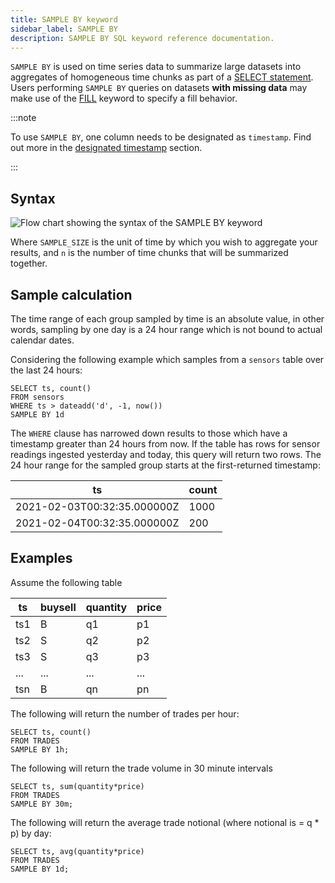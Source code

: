 ```yaml
---
title: SAMPLE BY keyword
sidebar_label: SAMPLE BY
description: SAMPLE BY SQL keyword reference documentation.
---
```


`SAMPLE BY` is used on time series data to summarize large datasets into
aggregates of homogeneous time chunks as part of a
[SELECT statement](/docs/reference/sql/select/). Users performing `SAMPLE BY`
queries on datasets **with missing data** may make use of the
[FILL](/docs/reference/sql/fill/) keyword to specify a fill behavior.

:::note

To use `SAMPLE BY`, one column needs to be designated as `timestamp`. Find out
more in the [designated timestamp](/docs/concept/designated-timestamp/) section.

:::

## Syntax

![Flow chart showing the syntax of the SAMPLE BY keyword](/img/docs/diagrams/sampleBy.svg)

Where `SAMPLE_SIZE` is the unit of time by which you wish to aggregate your
results, and `n` is the number of time chunks that will be summarized together.

## Sample calculation

The time range of each group sampled by time is an absolute value, in other
words, sampling by one day is a 24 hour range which is not bound to actual
calendar dates.

Considering the following example which samples from a `sensors` table over the
last 24 hours:

```questdb-sql
SELECT ts, count()
FROM sensors
WHERE ts > dateadd('d', -1, now())
SAMPLE BY 1d
```

The `WHERE` clause has narrowed down results to those which have a timestamp
greater than 24 hours from now. If the table has rows for sensor readings
ingested yesterday and today, this query will return two rows. The 24 hour range
for the sampled group starts at the first-returned timestamp:

| ts                          | count |
| --------------------------- | ----- |
| 2021-02-03T00:32:35.000000Z | 1000  |
| 2021-02-04T00:32:35.000000Z | 200   |

## Examples

Assume the following table

| ts  | buysell | quantity | price |
| --- | ------- | -------- | ----- |
| ts1 | B       | q1       | p1    |
| ts2 | S       | q2       | p2    |
| ts3 | S       | q3       | p3    |
| ... | ...     | ...      | ...   |
| tsn | B       | qn       | pn    |

The following will return the number of trades per hour:

```questdb-sql title="trades - hourly interval"
SELECT ts, count()
FROM TRADES
SAMPLE BY 1h;
```

The following will return the trade volume in 30 minute intervals

```questdb-sql title="trades - 30 minute interval"
SELECT ts, sum(quantity*price)
FROM TRADES
SAMPLE BY 30m;
```

The following will return the average trade notional (where notional is = q \*
p) by day:

```questdb-sql title="trades - daily interval"
SELECT ts, avg(quantity*price)
FROM TRADES
SAMPLE BY 1d;
```
